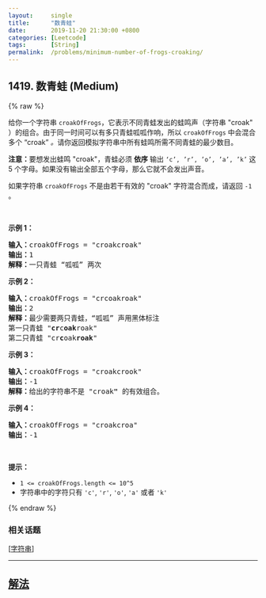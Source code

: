 ```yaml
---
layout:     single
title:      "数青蛙"
date:       2019-11-20 21:30:00 +0800
categories: [Leetcode]
tags:       [String]
permalink:  /problems/minimum-number-of-frogs-croaking/
---
```


## 1419. 数青蛙 (Medium)

{% raw %}

<p>给你一个字符串 <code>croakOfFrogs</code>，它表示不同青蛙发出的蛙鸣声（字符串 &quot;croak&quot; ）的组合。由于同一时间可以有多只青蛙呱呱作响，所以&nbsp;<code>croakOfFrogs</code> 中会混合多个 &ldquo;croak&rdquo; <em>。</em>请你返回模拟字符串中所有蛙鸣所需不同青蛙的最少数目。</p>

<p><strong>注意：</strong>要想发出蛙鸣 &quot;croak&quot;，青蛙必须 <strong>依序</strong> 输出 <code>&lsquo;c&rsquo;, &rsquo;r&rsquo;, &rsquo;o&rsquo;, &rsquo;a&rsquo;, &rsquo;k&rsquo;</code> 这 5 个字母。如果没有输出全部五个字母，那么它就不会发出声音。</p>

<p>如果字符串 <code>croakOfFrogs</code> 不是由若干有效的 &quot;croak&quot; 字符混合而成，请返回 <code>-1</code> 。</p>

<p>&nbsp;</p>

<p><strong>示例 1：</strong></p>

<pre>
<strong>输入：</strong>croakOfFrogs = &quot;croakcroak&quot;
<strong>输出：</strong>1 
<strong>解释：</strong>一只青蛙 &ldquo;呱呱&rdquo; 两次
</pre>

<p><strong>示例 2：</strong></p>

<pre>
<strong>输入：</strong>croakOfFrogs = &quot;crcoakroak&quot;
<strong>输出：</strong>2 
<strong>解释：</strong>最少需要两只青蛙，&ldquo;呱呱&rdquo; 声用黑体标注
第一只青蛙 &quot;<strong>cr</strong>c<strong>oak</strong>roak&quot;
第二只青蛙 &quot;cr<strong>c</strong>oak<strong>roak</strong>&quot;
</pre>

<p><strong>示例 3：</strong></p>

<pre>
<strong>输入：</strong>croakOfFrogs = &quot;croakcrook&quot;
<strong>输出：</strong>-1
<strong>解释：</strong>给出的字符串不是 &quot;croak<strong>&quot;</strong> 的有效组合。
</pre>

<p><strong>示例 4：</strong></p>

<pre>
<strong>输入：</strong>croakOfFrogs = &quot;croakcroa&quot;
<strong>输出：</strong>-1
</pre>

<p>&nbsp;</p>

<p><strong>提示：</strong></p>

<ul>
	<li><code>1 &lt;=&nbsp;croakOfFrogs.length &lt;= 10^5</code></li>
	<li>字符串中的字符只有 <code>&#39;c&#39;</code>, <code>&#39;r&#39;</code>, <code>&#39;o&#39;</code>, <code>&#39;a&#39;</code> 或者 <code>&#39;k&#39;</code></li>
</ul>

{% endraw %}

### 相关话题
  [[字符串](https://github.com/openset/leetcode/tree/master/tag/string/README.md)]

---

## [解法](https://github.com/openset/leetcode/tree/master/problems/minimum-number-of-frogs-croaking)
